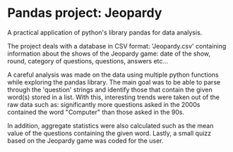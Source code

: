 # Pandas project: Jeopardy

A practical application of python's library pandas for data analysis.

The project deals with a database in CSV format: 'Jeopardy.csv' containing information about the shows of the Jeopardy game: date of the show, round, category of questions, questions, answers etc...

A careful analysis was made on the data using multiple python functions while exploring the pandas library. The main goal was to be able to parse through the 'question' strings and identify those that contain the given word(s) stored in a list. With this, interesting trends were taken out of the raw data such as: significantly more questions asked in the 2000s contained the word "Computer" than those asked in the 90s. 

In addition, aggregate statistics were also calculated such as the mean value of the questions containing the given word. Lastly, a small quizz based on the Jeopardy game was coded for the user.


